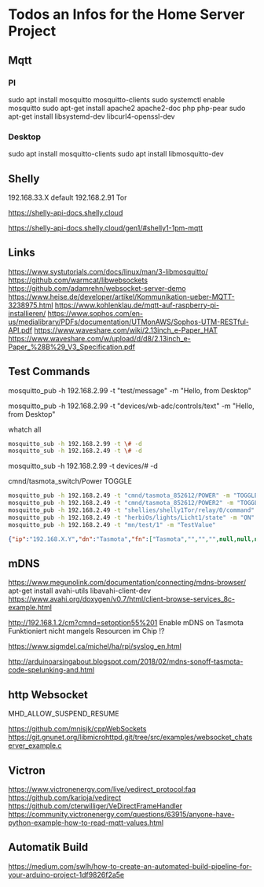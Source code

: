 # Todos an Infos for the Home Server Project

## Mqtt

### PI

sudo apt install mosquitto mosquitto-clients
sudo systemctl enable mosquitto
sudo apt-get install apache2 apache2-doc php php-pear
sudo apt-get install libsystemd-dev libcurl4-openssl-dev

### Desktop

sudo apt install mosquitto-clients
sudo apt install libmosquitto-dev

## Shelly

192.168.33.X default
192.168.2.91 Tor

https://shelly-api-docs.shelly.cloud

https://shelly-api-docs.shelly.cloud/gen1/#shelly1-1pm-mqtt

## Links

https://www.systutorials.com/docs/linux/man/3-libmosquitto/
https://github.com/warmcat/libwebsockets
https://github.com/adamrehn/websocket-server-demo
https://www.heise.de/developer/artikel/Kommunikation-ueber-MQTT-3238975.html
https://www.kohlenklau.de/mqtt-auf-raspberry-pi-installieren/
https://www.sophos.com/en-us/medialibrary/PDFs/documentation/UTMonAWS/Sophos-UTM-RESTful-API.pdf
https://www.waveshare.com/wiki/2.13inch_e-Paper_HAT
https://www.waveshare.com/w/upload/d/d8/2.13inch_e-Paper_%28B%29_V3_Specification.pdf

## Test Commands

mosquitto_pub -h 192.168.2.99 -t "test/message" -m "Hello, from Desktop"

mosquitto_pub -h 192.168.2.99 -t "devices/wb-adc/controls/text" -m "Hello, from Desktop"

whatch all

```bash
mosquitto_sub -h 192.168.2.99 -t \# -d
mosquitto_sub -h 192.168.2.49 -t \# -d
```

mosquitto_sub -h 192.168.2.99 -t devices/# -d

cmnd/tasmota_switch/Power TOGGLE

```bash
mosquitto_pub -h 192.168.2.49 -t "cmnd/tasmota_852612/POWER" -m "TOGGLE"
mosquitto_pub -h 192.168.2.49 -t "cmnd/tasmota_852612/POWER2" -m "TOGGLE" or ON / OFF
mosquitto_pub -h 192.168.2.49 -t "shellies/shelly1Tor/relay/0/command" -m "toggle" or on / off
mosquitto_pub -h 192.168.2.49 -t "herbiOs/lights/Licht1/state" -m "ON"
mosquitto_pub -h 192.168.2.49 -t "mn/test/1" -m "TestValue"
```

```Json
{"ip":"192.168.X.Y","dn":"Tasmota","fn":["Tasmota","","","",null,null,null,null],"hn":"tasmota-852612-1554","mac":"84CCA8852612","md":"4CH Relay","ty":0,"if":0,"ofln":"Offline","onln":"Online","state":["OFF","ON","TOGGLE","HOLD"],"sw":"10.0.0","t":"tasmota_852612","ft":"%prefix%/%topic%/","tp":["cmnd","stat","tele"],"rl":[1,1,1,1,0,0,0,0],"swc":[-1,-1,-1,-1,-1,-1,-1,-1],"swn":[null,null,null,null,null,null,null,null],"btn":[0,0,0,0,0,0,0,0],"so":{"4":0,"11":0,"13":0,"17":0,"20":0,"30":0,"68":0,"73":0,"82":0,"114":0,"117":0},"lk":0,"lt_st":0,"sho":[0,0,0,0],"ver":1}
```

## mDNS

https://www.megunolink.com/documentation/connecting/mdns-browser/
apt-get install avahi-utils
libavahi-client-dev
https://www.avahi.org/doxygen/v0.7/html/client-browse-services_8c-example.html

http://192.168.1.2/cm?cmnd=setoption55%201 Enable mDNS on Tasmota
Funktioniert nicht mangels Resourcen im Chip !?

https://www.sigmdel.ca/michel/ha/rpi/syslog_en.html

http://arduinoarsingabout.blogspot.com/2018/02/mdns-sonoff-tasmota-code-spelunking-and.html

## http  Websocket

MHD_ALLOW_SUSPEND_RESUME

https://github.com/mnisjk/cppWebSockets
https://git.gnunet.org/libmicrohttpd.git/tree/src/examples/websocket_chatserver_example.c

## Victron

https://www.victronenergy.com/live/vedirect_protocol:faq
https://github.com/karioja/vedirect
https://github.com/cterwilliger/VeDirectFrameHandler
https://community.victronenergy.com/questions/63915/anyone-have-python-example-how-to-read-mqtt-values.html

## Automatik Build
https://medium.com/swlh/how-to-create-an-automated-build-pipeline-for-your-arduino-project-1df9826f2a5e
